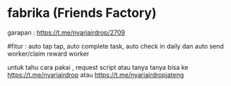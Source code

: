 # fabrika (Friends Factory)

garapan : https://t.me/nyariairdrop/2709

#fitur : auto tap tap, auto complete task, auto check in daily dan auto send worker/claim reward worker

untuk tahu cara pakai , request script atau tanya tanya bisa ke https://t.me/nyariairdrop atau https://t.me/nyariairdropjateng
